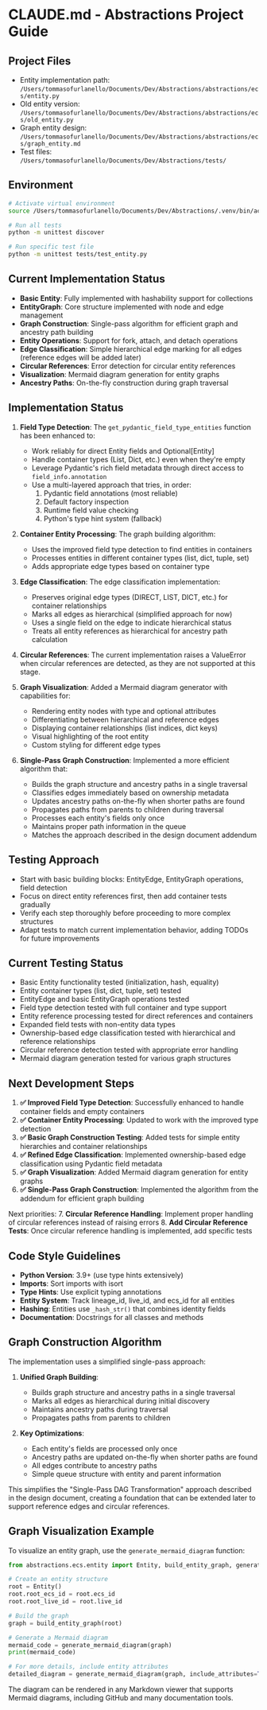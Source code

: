 # CLAUDE.md - Abstractions Project Guide

## Project Files
- Entity implementation path: `/Users/tommasofurlanello/Documents/Dev/Abstractions/abstractions/ecs/entity.py`
- Old entity version: `/Users/tommasofurlanello/Documents/Dev/Abstractions/abstractions/ecs/old_entity.py`
- Graph entity design: `/Users/tommasofurlanello/Documents/Dev/Abstractions/abstractions/ecs/graph_entity.md`
- Test files: `/Users/tommasofurlanello/Documents/Dev/Abstractions/tests/`

## Environment
```bash
# Activate virtual environment
source /Users/tommasofurlanello/Documents/Dev/Abstractions/.venv/bin/activate

# Run all tests
python -m unittest discover

# Run specific test file
python -m unittest tests/test_entity.py
```

## Current Implementation Status
- **Basic Entity**: Fully implemented with hashability support for collections
- **EntityGraph**: Core structure implemented with node and edge management
- **Graph Construction**: Single-pass algorithm for efficient graph and ancestry path building
- **Entity Operations**: Support for fork, attach, and detach operations
- **Edge Classification**: Simple hierarchical edge marking for all edges (reference edges will be added later)
- **Circular References**: Error detection for circular entity references
- **Visualization**: Mermaid diagram generation for entity graphs
- **Ancestry Paths**: On-the-fly construction during graph traversal

## Implementation Status
1. **Field Type Detection**: The `get_pydantic_field_type_entities` function has been enhanced to:
   - Work reliably for direct Entity fields and Optional[Entity]
   - Handle container types (List, Dict, etc.) even when they're empty
   - Leverage Pydantic's rich field metadata through direct access to `field_info.annotation`
   - Use a multi-layered approach that tries, in order:
     1. Pydantic field annotations (most reliable)
     2. Default factory inspection
     3. Runtime field value checking
     4. Python's type hint system (fallback)

2. **Container Entity Processing**: The graph building algorithm:
   - Uses the improved field type detection to find entities in containers
   - Processes entities in different container types (list, dict, tuple, set)
   - Adds appropriate edge types based on container type

3. **Edge Classification**: The edge classification implementation:
   - Preserves original edge types (DIRECT, LIST, DICT, etc.) for container relationships
   - Marks all edges as hierarchical (simplified approach for now)
   - Uses a single field on the edge to indicate hierarchical status
   - Treats all entity references as hierarchical for ancestry path calculation

4. **Circular References**: The current implementation raises a ValueError when circular references are detected, as they are not supported at this stage.

5. **Graph Visualization**: Added a Mermaid diagram generator with capabilities for:
   - Rendering entity nodes with type and optional attributes
   - Differentiating between hierarchical and reference edges
   - Displaying container relationships (list indices, dict keys)
   - Visual highlighting of the root entity
   - Custom styling for different edge types

6. **Single-Pass Graph Construction**: Implemented a more efficient algorithm that:
   - Builds the graph structure and ancestry paths in a single traversal
   - Classifies edges immediately based on ownership metadata
   - Updates ancestry paths on-the-fly when shorter paths are found
   - Propagates paths from parents to children during traversal
   - Processes each entity's fields only once
   - Maintains proper path information in the queue
   - Matches the approach described in the design document addendum

## Testing Approach
- Start with basic building blocks: EntityEdge, EntityGraph operations, field detection
- Focus on direct entity references first, then add container tests gradually
- Verify each step thoroughly before proceeding to more complex structures
- Adapt tests to match current implementation behavior, adding TODOs for future improvements

## Current Testing Status
- Basic Entity functionality tested (initialization, hash, equality)
- Entity container types (list, dict, tuple, set) tested
- EntityEdge and basic EntityGraph operations tested
- Field type detection tested with full container and type support
- Entity reference processing tested for direct references and containers
- Expanded field tests with non-entity data types
- Ownership-based edge classification tested with hierarchical and reference relationships
- Circular reference detection tested with appropriate error handling
- Mermaid diagram generation tested for various graph structures

## Next Development Steps
1. **✅ Improved Field Type Detection**: Successfully enhanced to handle container fields and empty containers
2. **✅ Container Entity Processing**: Updated to work with the improved type detection 
3. **✅ Basic Graph Construction Testing**: Added tests for simple entity hierarchies and container relationships
4. **✅ Refined Edge Classification**: Implemented ownership-based edge classification using Pydantic field metadata
5. **✅ Graph Visualization**: Added Mermaid diagram generation for entity graphs
6. **✅ Single-Pass Graph Construction**: Implemented the algorithm from the addendum for efficient graph building

Next priorities:
7. **Circular Reference Handling**: Implement proper handling of circular references instead of raising errors
8. **Add Circular Reference Tests**: Once circular reference handling is implemented, add specific tests

## Code Style Guidelines
- **Python Version**: 3.9+ (use type hints extensively)
- **Imports**: Sort imports with isort
- **Type Hints**: Use explicit typing annotations
- **Entity System**: Track lineage_id, live_id, and ecs_id for all entities
- **Hashing**: Entities use `_hash_str()` that combines identity fields
- **Documentation**: Docstrings for all classes and methods

## Graph Construction Algorithm
The implementation uses a simplified single-pass approach:
1. **Unified Graph Building**: 
   - Builds graph structure and ancestry paths in a single traversal
   - Marks all edges as hierarchical during initial discovery
   - Maintains ancestry paths during traversal
   - Propagates paths from parents to children

2. **Key Optimizations**:
   - Each entity's fields are processed only once
   - Ancestry paths are updated on-the-fly when shorter paths are found
   - All edges contribute to ancestry paths
   - Simple queue structure with entity and parent information

This simplifies the "Single-Pass DAG Transformation" approach described in the design document, creating a foundation that can be extended later to support reference edges and circular references.

## Graph Visualization Example

To visualize an entity graph, use the `generate_mermaid_diagram` function:

```python
from abstractions.ecs.entity import Entity, build_entity_graph, generate_mermaid_diagram

# Create an entity structure
root = Entity()
root.root_ecs_id = root.ecs_id
root.root_live_id = root.live_id

# Build the graph
graph = build_entity_graph(root)

# Generate a Mermaid diagram
mermaid_code = generate_mermaid_diagram(graph)
print(mermaid_code)

# For more details, include entity attributes
detailed_diagram = generate_mermaid_diagram(graph, include_attributes=True)
```

The diagram can be rendered in any Markdown viewer that supports Mermaid diagrams, including GitHub and many documentation tools.